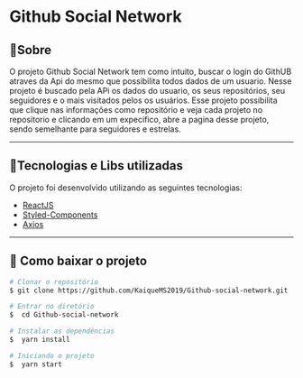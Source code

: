 <h1>
    Github Social Network
</h1>

## 🔖Sobre

O projeto Github Social Network tem como intuito, buscar o login do GithUB atraves da Api do mesmo que possibilita todos dados de um usuario. Nesse projeto é buscado pela APi os dados do usuario, os seus repositórios, seu seguidores e o mais visitados pelos os usuários.
    Esse projeto possibilita que clique nas informações como repositório e veja cada projeto no repositorio e clicando em um expecifico, abre a pagina desse projeto, sendo semelhante para seguidores e estrelas.


---

## 🚀Tecnologias e Libs utilizadas

O projeto foi desenvolvido utilizando as seguintes tecnologias:

- [ReactJS](https://reactjs.org)
- [Styled-Components](https://styled-components.com/)
- [Axios](https://axios-http.com/docs/intro)
---

## 📁 Como baixar o projeto

```bash
# Clonar o repositório
$ git clone https://github.com/KaiqueMS2019/Github-social-network.git

# Entrar no diretório
$  cd Github-social-network

# Instalar as dependências
$  yarn install

# Iniciando o projeto
$  yarn start
